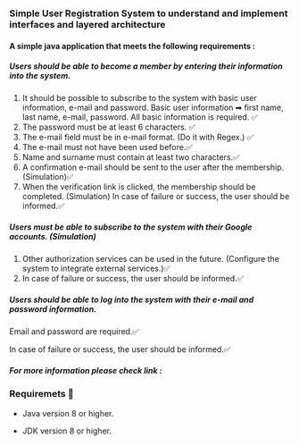 ### Simple User Registration System to understand and implement interfaces and layered architecture

#### A simple java application that meets the following requirements :

##### Users should be able to become a member by entering their information into the system.

1. It should be possible to subscribe to the system with basic user information, e-mail and password. Basic user information ➡ first name, last name, e-mail, password. All basic information is required. ✅
2. The password must be at least 6 characters. ✅
3. The e-mail field must be in e-mail format. (Do it with Regex.) ✅
4. The e-mail must not have been used before.✅
5. Name and surname must contain at least two characters.✅
6. A confirmation e-mail should be sent to the user after the membership. (Simulation)✅
7. When the verification link is clicked, the membership should be completed. (Simulation)
   In case of failure or success, the user should be informed.✅

##### Users must be able to subscribe to the system with their Google accounts. (Simulation)

1. Other authorization services can be used in the future. (Configure the system to integrate external services.)✅
2. In case of failure or success, the user should be informed.✅

##### Users should be able to log into the system with their e-mail and password information.

Email and password are required.✅

In case of failure or success, the user should be informed.✅

##### For more information please check link :

[Java Course ]: https://www.kodlama.io/courses/1332369/lectures/32126106

### Requiremets 🔧

- Java version 8 or higher.

- JDK version 8 or higher.

  
 
